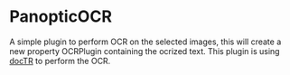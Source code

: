 # PanopticOCR

A simple plugin to perform OCR on the selected images, this will create a new property OCRPlugin containing the ocrized text.
This plugin is using [docTR](https://github.com/mindee/doctr) to perform the OCR.



